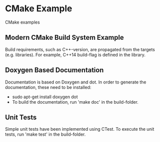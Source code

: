 # CMake Example
CMake examples

## Modern CMake Build System Example
Build requirements, such as C++-version, are propagated from the targets (e.g. libraries). For example, 
C++14 build-flag is defined in the library.

## Doxygen Based Documentation
Documentation is based on Doxygen and dot. In order to generate the documentation, these need to be installed:
* sudo apt-get install doxygen dot
* To build the documentation, run 'make doc' in the build-folder.

## Unit Tests
Simple unit tests have been implemented using CTest. To execute the unit tests, run 'make test' in the build-folder.

